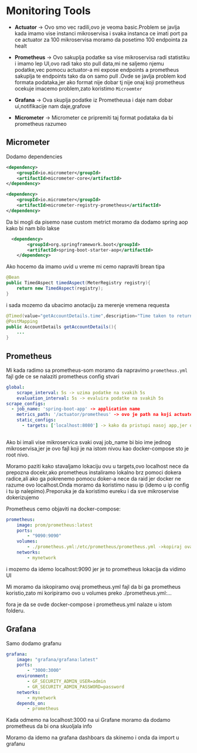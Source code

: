 # Monitoring Tools

- **Actuator** -> Ovo smo vec radili,ovo je veoma basic.Problem se javlja kada imamo vise instanci mikroservisa i svaka instanca ce imati port pa ce actuator za 100 mikroservisa moramo da posetimo 100 endpointa za healt

- **Prometheus** -> Ovo sakuplja podatke sa vise mikroservisa radi statistiku i imamo lep UI,ovo radi tako sto pull data,mi ne saljemo njemu podatke,vec pomocu actuator-a mi expose endpoints a prometheus sakuplja te endpoints tako da on samo pull .Ovde se javlja problem kod formata podataka,jer ako format nije dobar tj nije onaj koji prometheus ocekuje imacemo problem,zato koristimo `Microemter`
- **Grafana** -> Ova skuplja podatke iz Prometheusa i daje nam dobar ui,notifikacije nam daje,grafove
- **Micrometer** -> Micrometer ce pripremiti taj format podataka da bi prometheus razumeo

## Micrometer

Dodamo dependencies

```xml
<dependency>
	<groupId>io.micrometer</groupId>
	<artifactId>micrometer-core</artifactId>
</dependency>

<dependency>
	<groupId>io.micrometer</groupId>
	<artifactId>micrometer-registry-prometheus</artifactId>
</dependency>
```

Da bi mogli da pisemo nase custom metrict moramo da dodamo spring aop kako bi nam bilo lakse

```xml
  <dependency>
        <groupId>org.springframework.boot</groupId>
        <artifactId>spring-boot-starter-aop</artifactId>
    </dependency>
```

Ako hocemo da imamo uvid u vreme mi cemo napraviti brean tipa

```java
@Bean
public TimedAspect timedAspect(MeterRegistry registry){
	return new TimedAspect(registry);
}
```

i sada mozemo da ubacimo anotaciju za merenje vremena requesta

```java
@Timed(value="getAccountDetails.time",description="Time taken to return Account Details")
@PostMapping
public AccountDetails getAccountDetails(){
	...
}
```

## Prometheus

Mi kada radimo sa prometheus-som moramo da napravimo `prometheus.yml` fajl gde ce se nalaziti prometheus config stvari



```yml
global:
	scrape_interval: 5s -> uzima podatke na svakih 5s
	evaluation_interval: 5s -> evaluira podatke na svakih 5s
scrape_configs:
  - job_name: 'spring-boot-app' -> application name
    metrics_path: '/actuator/prometheus' -> ovo je path na koji actuator exposes prometheus
    static_configs:
      - targets: ['localhost:8080'] -> kako da pristupi nasoj app,jer on pull data treba mu ip kao i 									port
    
```

Ako bi imali vise mikroservica svaki ovaj job_name bi bio ime jednog mikroservisa,jer je ovo fajl koji je na istom nivou kao docker-compose sto je root nivo.

Moramo paziti kako stavaljamo lokaciju ovu u targets,ovo localhost nece da prepozna docekr,ako prometheus instaliramo lokalno brz pomoci dokera radice,ali ako ga pokrenemo pomocu doker-a nece da raid jer docker ne razume ovo localhost.Onda moramo da koristimo nasu ip (idemo u ip config i tu ip nalepimo).Preporuka je da koristimo eureku i da sve mikroservise dokerizujemo

Prometheus cemo objaviti na docker-compose:

```yml
prometheus:
	image: prom/prometheus:latest
	ports:
		- "9090:9090"
	volumes:
		- ./prometheus.yml:/etc/prometheus/prometheus.yml ->kopiraj ovaj fajl u  etc...
	networks:
		- mynetwork
```

i mozemo da idemo localhost:9090 jer je to prometheus lokacija da vidimo UI

Mi moramo da iskopiramo ovaj prometheus.yml fajl da bi ga prometheus koristio,zato mi koripiramo ovo  u volumes preko ./prometheus.yml:...

fora je da se ovde docker-compose i prometheus.yml nalaze u istom folderu.



## Grafana

Samo dodamo grafanu 

```yml
grafana:
	image: "grafana/grafana:latest"
	ports:
		- "3000:3000"
	environment:
		- GF_SECURITY_ADMIN_USER=admin
		- GR_SECURITY_ADMIN_PASSWORD=password
	networks:
		- mynetwork
	depends_on:
		- prometheus
```

Kada odmemo na localhost:3000 na ui Grafane moramo da dodamo prometheus da bi ona skuoljala info

Moramo da idemo na grafana dashboars da skinemo i onda da import u grafanu